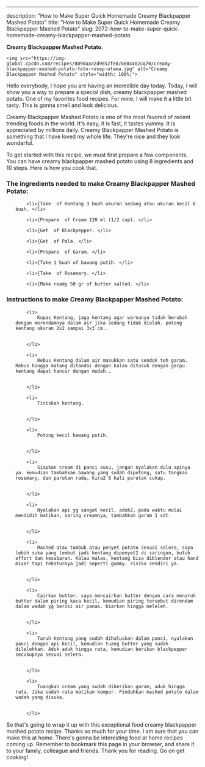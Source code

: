 ---
description: "How to Make Super Quick Homemade Creamy Blackpapper Mashed Potato"
title: "How to Make Super Quick Homemade Creamy Blackpapper Mashed Potato"
slug: 2072-how-to-make-super-quick-homemade-creamy-blackpapper-mashed-potato

<p>
	<strong>Creamy Blackpapper Mashed Potato</strong>. 
	
</p>
<p>
	
	<img src="https://img-global.cpcdn.com/recipes/8090aaa2d9852fe8/680x482cq70/creamy-blackpapper-mashed-potato-foto-resep-utama.jpg" alt="Creamy Blackpapper Mashed Potato" style="width: 100%;">
	
	
</p>
<p>
	Hello everybody, I hope you are having an incredible day today. Today, I will show you a way to prepare a special dish, creamy blackpapper mashed potato. One of my favorites food recipes. For mine, I will make it a little bit tasty. This is gonna smell and look delicious.
</p>
	
<p>
	Creamy Blackpapper Mashed Potato is one of the most favored of recent trending foods in the world. It's easy, it is fast, it tastes yummy. It is appreciated by millions daily. Creamy Blackpapper Mashed Potato is something that I have loved my whole life. They're nice and they look wonderful.
</p>
<p>
	
</p>

<p>
To get started with this recipe, we must first prepare a few components. You can have creamy blackpapper mashed potato using 8 ingredients and 10 steps. Here is how you cook that.
</p>

<h3>The ingredients needed to make Creamy Blackpapper Mashed Potato:</h3>

<ol>
	
		<li>{Take  of Kentang 3 buah ukuran sedang atau ukuran kecil 6 buah. </li>
	
		<li>{Prepare  of Cream 120 ml (1/2 cup). </li>
	
		<li>{Get  of Blackpepper. </li>
	
		<li>{Get  of Pala. </li>
	
		<li>{Prepare  of Garam. </li>
	
		<li>{Take 1 buah of bawang putih. </li>
	
		<li>{Take  of Rosemary. </li>
	
		<li>{Make ready 50 gr of butter salted. </li>
	
</ol>
<p>
	
</p>

<h3>Instructions to make Creamy Blackpapper Mashed Potato:</h3>

<ol>
	
		<li>
			Kupas Kentang, jaga kentang agar warnanya tidak berubah dengan merendamnya dalam air jika sedang tidak diolah. potong kentang ukuran 2x2 sampai 3x3 cm..
			
			
		</li>
	
		<li>
			Rebus Kentang dalam air masukkan satu sendok teh garam. Rebus hingga matang ditandai dengan kalau ditusuk dengan garpu kentang dapat hancur dengan mudah..
			
			
		</li>
	
		<li>
			Tiriskan kentang.
			
			
		</li>
	
		<li>
			Potong kecil bawang putih.
			
			
		</li>
	
		<li>
			Siapkan cream di panci susu, jangan nyalakan dulu apinya ya. kemudian tambahkan bawang yang sudah dipotong, satu tangkai rosemary, dan parutan rada, kira2 6 kali parutan cukup.
			
			
		</li>
	
		<li>
			Nyalakan api yg sangat kecil, aduk2, pada waktu mulai mendidih matikan, saring creamnya, tambahkan garam 1 sdt.
			
			
		</li>
	
		<li>
			Mashed atau tumbuk atau penyet potato sesuai selera, saya lebih suka yang lembut jadi kentang dipenyet2 di saringan, butuh effort dan kesabaran. Kalau malas, kentang bisa diblender atau hand mixer tapi teksturnya jadi seperti gummy. risiko sendiri ya.
			
			
		</li>
	
		<li>
			Cairkan butter. saya mencairkan butter dengan cara menaruh butter dalam piring kaca kecil, kemudian piring tersebut direndam dalam wadah yg berisi air panas. biarkan hingga meleleh.
			
			
		</li>
	
		<li>
			Taruh Kentang yang sudah dihaluskan dalam panci, nyalakan panci dengan api kecil, kemudian tuang butter yang sudah dilelehkan. Aduk aduk hingga rata, kemudian berikan blackpepper secukupnya sesuai selera.
			
			
		</li>
	
		<li>
			Tuangkan cream yang sudah diberikan garam, aduk hingga rata. Jika sudah rata matikan kompor. Pindahkan mashed potato dalam wadah yang disuka.
			
			
		</li>
	
</ol>

<p>
	
</p>

<p>
	So that's going to wrap it up with this exceptional food creamy blackpapper mashed potato recipe. Thanks so much for your time. I am sure that you can make this at home. There's gonna be interesting food at home recipes coming up. Remember to bookmark this page in your browser, and share it to your family, colleague and friends. Thank you for reading. Go on get cooking!
</p>
